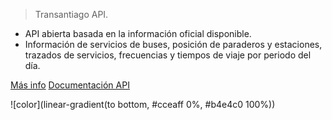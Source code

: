 
> Transantiago API.

- API abierta basada en la información oficial disponible.
- Información de servicios de buses, posición de paraderos y estaciones, trazados de servicios, frecuencias y tiempos de viaje por periodo del día.


[Más info](#transantiago-api)
[Documentación API](api.md)


![color](linear-gradient(to bottom, #cceaff 0%, #b4e4c0 100%))
